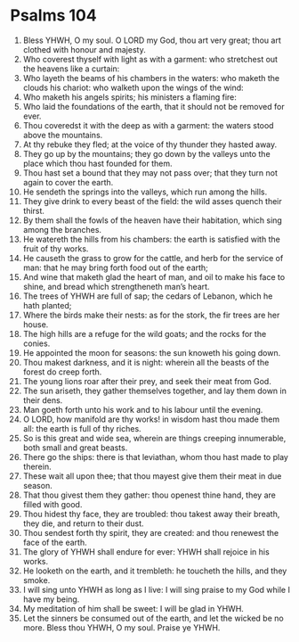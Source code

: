 ﻿# Psalms 104
1. Bless YHWH, O my soul. O LORD my God, thou art very great; thou art clothed with honour and majesty. 
2. Who coverest thyself with light as with a garment: who stretchest out the heavens like a curtain: 
3. Who layeth the beams of his chambers in the waters: who maketh the clouds his chariot: who walketh upon the wings of the wind: 
4. Who maketh his angels spirits; his ministers a flaming fire: 
5. Who laid the foundations of the earth, that it should not be removed for ever. 
6. Thou coveredst it with the deep as with a garment: the waters stood above the mountains. 
7. At thy rebuke they fled; at the voice of thy thunder they hasted away. 
8. They go up by the mountains; they go down by the valleys unto the place which thou hast founded for them. 
9. Thou hast set a bound that they may not pass over; that they turn not again to cover the earth. 
10. He sendeth the springs into the valleys, which run among the hills. 
11. They give drink to every beast of the field: the wild asses quench their thirst. 
12. By them shall the fowls of the heaven have their habitation, which sing among the branches. 
13. He watereth the hills from his chambers: the earth is satisfied with the fruit of thy works. 
14. He causeth the grass to grow for the cattle, and herb for the service of man: that he may bring forth food out of the earth; 
15. And wine that maketh glad the heart of man, and oil to make his face to shine, and bread which strengtheneth man’s heart. 
16. The trees of YHWH are full of sap; the cedars of Lebanon, which he hath planted; 
17. Where the birds make their nests: as for the stork, the fir trees are her house. 
18. The high hills are a refuge for the wild goats; and the rocks for the conies. 
19. He appointed the moon for seasons: the sun knoweth his going down. 
20. Thou makest darkness, and it is night: wherein all the beasts of the forest do creep forth. 
21. The young lions roar after their prey, and seek their meat from God. 
22. The sun ariseth, they gather themselves together, and lay them down in their dens. 
23. Man goeth forth unto his work and to his labour until the evening. 
24. O LORD, how manifold are thy works! in wisdom hast thou made them all: the earth is full of thy riches. 
25. So is this great and wide sea, wherein are things creeping innumerable, both small and great beasts. 
26. There go the ships: there is that leviathan, whom thou hast made to play therein. 
27. These wait all upon thee; that thou mayest give them their meat in due season. 
28. That thou givest them they gather: thou openest thine hand, they are filled with good. 
29. Thou hidest thy face, they are troubled: thou takest away their breath, they die, and return to their dust. 
30. Thou sendest forth thy spirit, they are created: and thou renewest the face of the earth. 
31. The glory of YHWH shall endure for ever: YHWH shall rejoice in his works. 
32. He looketh on the earth, and it trembleth: he toucheth the hills, and they smoke. 
33. I will sing unto YHWH as long as I live: I will sing praise to my God while I have my being. 
34. My meditation of him shall be sweet: I will be glad in YHWH. 
35. Let the sinners be consumed out of the earth, and let the wicked be no more. Bless thou YHWH, O my soul. Praise ye YHWH. 
